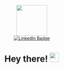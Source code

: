 <div id="header" align="center">
  <img src="https://media.giphy.com/media/v1.Y2lkPTc5MGI3NjExeW93YmZzb3djanU1c3lqMGRkOHdwMW1sb2JtMXFjYXo1dDgzanNwZSZlcD12MV9pbnRlcm5hbF9naWZfYnlfaWQmY3Q9cw/6FT3QE3AJMfwJDZBNr/giphy.gif" width="100"/>
</div>
<div id="badges" align="center">
  <a href="www.linkedin.com/in/jerryp">
    <img src="https://img.shields.io/badge/LinkedIn-blue?style=for-the-badge&logo=linkedin&logoColor=white" alt="LinkedIn Badge"/>
  </a>
  <h1>
  Hey there!
  <img src="https://media.giphy.com/media/lvjW50Ld1D4qHD0wra/giphy.gif" width="30"/>
</h1>
</div>
